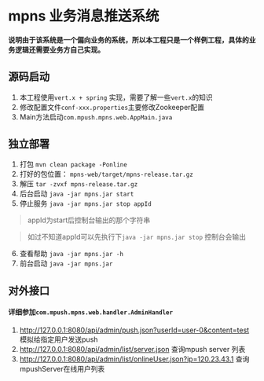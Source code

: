 # mpns 业务消息推送系统

#### 说明由于该系统是一个偏向业务的系统，所以本工程只是一个样例工程，具体的业务逻辑还需要业务方自己实现。

## 源码启动

1. 本工程使用`vert.x + spring` 实现，需要了解一些`vert.x`的知识
2. 修改配置文件`conf-xxx.properties`主要修改Zookeeper配置
3. Main方法启动`com.mpush.mpns.web.AppMain.java`

## 独立部署
1. 打包 `mvn clean package -Ponline`
2. 打好的包位置： `mpns-web/target/mpns-release.tar.gz`
3. 解压 `tar -zvxf mpns-release.tar.gz`
4. 后台启动 `java -jar mpns.jar start`
5. 停止服务 `java -jar mpns.jar stop appId` 

  > appId为start后控制台输出的那个字符串
  
  > 如过不知道appId可以先执行下`java -jar mpns.jar stop` 控制台会输出
6. 查看帮助 `java -jar mpns.jar -h`
7. 前台启动 `java -jar mpns.jar`

## 对外接口
#### 详细参加`com.mpush.mpns.web.handler.AdminHandler`
1. http://127.0.0.1:8080/api/admin/push.json?userId=user-0&content=test 模拟给指定用户发送push
2. http://127.0.0.1:8080/api/admin/list/server.json 查询mpush server 列表
3. http://127.0.0.1:8080/api/admin/list/onlineUser.json?ip=120.23.43.1 查询mpushServer在线用户列表

